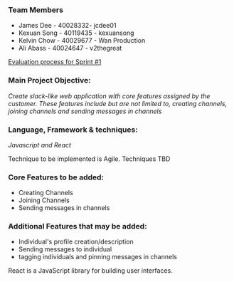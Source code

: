 ### Team Members

- James Dee - 40028332- jcdee01
- Kexuan Song  - 40119435  - kexuansong
- Kelvin Chow - 40029677 - Wan Production
- Ali Abass - 40024647 - v2thegreat

[Evaluation process for Sprint #1](https://docs.google.com/spreadsheets/d/1m2oJq7PKvzP8OgAam0FjtFtn3SmHSC2WBE3eOfvRmUw/edit?usp=sharing)

### Main Project Objective: 
_Create slack-like web application with core features assigned by the customer. These features include but are not limited to, creating channels, joining channels and sending messages in channels_

### Language, Framework & techniques: 
_Javascript and React_

Technique to be implemented is Agile.
Techniques TBD

### Core Features to be added: 
- Creating Channels
- Joining Channels
- Sending messages in channels

### Additional Features that may be added: 
- Individual's profile creation/description
- Sending messages to individual
- tagging individuals and pinning messages in channels

React is a JavaScript library for building user interfaces.

